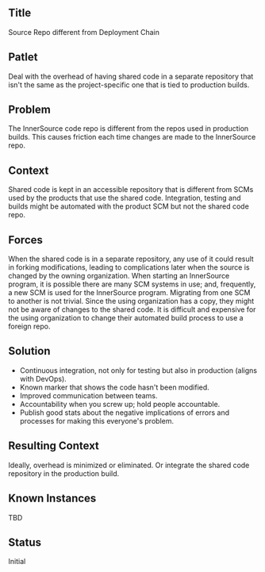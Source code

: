 ## Title

Source Repo different from Deployment Chain

## Patlet

Deal with the overhead of having shared code in a separate repository that isn't the same as the project-specific one that is tied to production builds.

## Problem

The InnerSource code repo is different from the repos used in production builds. This causes friction each time changes are made to the InnerSource repo.

## Context

Shared code is kept in an accessible repository that is different from SCMs used by the products that use the shared code. Integration, testing and builds might be automated with the product SCM but not the shared code repo.

## Forces

When the shared code is in a separate repository, any use of it could result in forking modifications, leading to complications later when the source is changed by the owning organization. When starting an InnerSource program, it is possible there are many SCM systems in use; and, frequently, a new SCM is used for the InnerSource program. Migrating from one SCM to another is not trivial. Since the using organization has a copy, they might not be aware of changes to the shared code. It is difficult and expensive for the using organization to change their automated build process to use a foreign repo.

## Solution

* Continuous integration, not only for testing but also in production (aligns with DevOps). 
* Known marker that shows the code hasn't been modified. 
* Improved communication between teams. 
* Accountability when you screw up; hold people accountable. 
* Publish good stats about the negative implications of errors and processes for making this everyone's problem.

## Resulting Context

Ideally, overhead is minimized or eliminated. Or integrate the shared code repository in the production build.  

## Known Instances

TBD

## Status

Initial
